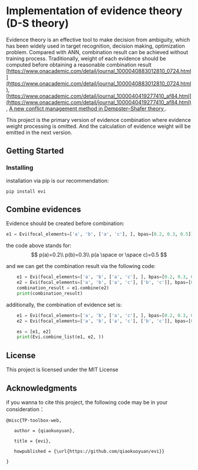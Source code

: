 # Implementation of evidence theory (D-S theory)

Evidence theory is an effective tool to make decision from ambiguity, which has been widely used in target recognition, decision making, optimization problem. Compared with ANN, combination result can be achieved without training process. Traditionally, weight of each evidence should be computed before obtaining a reasonable combination result [https://www.onacademic.com/detail/journal_1000040883012810_0724.html](https://www.onacademic.com/detail/journal_1000040883012810_0724.html), [https://www.onacademic.com/detail/journal_1000040419277410_af84.html](https://www.onacademic.com/detail/journal_1000040419277410_af84.html), [ A new conflict management method in Dempster–Shafer theory ](https://www.onacademic.com/detail/journal_1000039865751710_f512.html).

This project is the primary version of evidence combination where evidence weight processing is omitted. And the calculation of evidence weight will be emitted in the next version.

## Getting Started

### Installing

installation via pip is our recommendation:

```
pip install evi
```

## Combine evidences

Evidence should be created before combination:

```python
e1 = Evi(focal_elements=['a', 'b', ['a', 'c'], ], bpas=[0.2, 0.3, 0.5])
```

the code above stands for:
$$
p(a)=0.2\\
p(b)=0.3\\
p(a \space or \space c)=0.5
$$


and we can get the combination result via the following code:

```python
    e1 = Evi(focal_elements=['a', 'b', ['a', 'c'], ], bpas=[0.2, 0.3, 0.5])
    e2 = Evi(focal_elements=['a', 'b', ['a', 'c'], ['b', 'c']], bpas=[0.4, 0.3, 0.1, .2])
    combination_result = e1.combine(e2)
    print(combination_result)
```



additionally, the combination of evidence set is:

```python
    e1 = Evi(focal_elements=['a', 'b', ['a', 'c'], ], bpas=[0.2, 0.3, 0.5])
    e2 = Evi(focal_elements=['a', 'b', ['a', 'c'], ['b', 'c']], bpas=[0.4, 0.3, 0.1, .2])

    es = [e1, e2]
    print(Evi.combine_list(e1, e2, ))
```





## License

This project is licensed under the MIT License

## Acknowledgments

if you wanna to cite this project, the following code may be in your consideration：

```
@misc{TP-toolbox-web,

   author = {qiaokuoyuan},

   title = {evi},

   howpublished = {\url{https://github.com/qiaokuoyuan/evi}}

}
```

